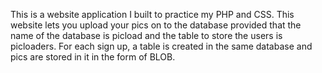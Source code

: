 This is a website application I built to practice my PHP and CSS. 
This website lets you upload your pics on to the database provided that the name of the database is picload and the table
to store the users is picloaders.
For each sign up, a table is created in the same database and pics are stored in it in the form of BLOB.
